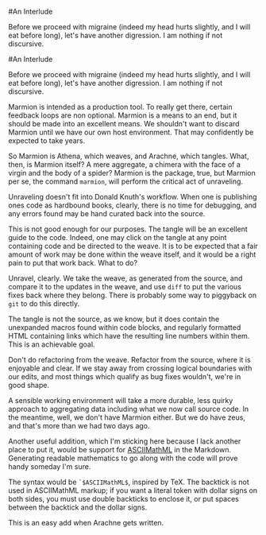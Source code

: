 #An Interlude

Before we proceed with migraine (indeed my head hurts slightly, and I will eat before long), let's have another digression. I am nothing if not discursive.



#An Interlude

Before we proceed with migraine (indeed my head hurts slightly, and I will eat before long), let's have another digression. I am nothing if not discursive.

Marmion is intended as a production tool. To really get there, certain feedback loops are non optional. Marmion is a means to an end, but it should be made into an excellent means. We shouldn't want to discard Marmion until we have our own host environment. That may confidently be expected to take years. 

So Marmion is Athena, which weaves, and Arachne, which tangles. What, then, is Marmion itself? A mere aggregate, a chimera with the face of a virgin and the body of a spider? Marmion is the package, true, but Marmion per se, the command `marmion`, will perform the critical act of unraveling.

Unraveling doesn't fit into Donald Knuth's workflow. When one is publishing ones code as hardbound books, clearly, there is no time for debugging, and any errors found may be hand curated back into the source. 

This is not good enough for our purposes. The tangle will be an excellent guide to the code. Indeed, one may click on the tangle at any point containing code and be directed to the weave. It is to be expected that a fair amount of work may be done within the weave itself, and it would be a right pain to put that work back. What to do? 

Unravel, clearly. We take the weave, as generated from the source, and compare it to the updates in the weave, and use `diff` to put the various fixes back where they belong. There is probably some way to piggyback on `git` to do this directly.

The tangle is not the source, as we know, but it does contain the unexpanded macros found within code blocks, and regularly formatted HTML containing links which have the resulting line numbers within them. This is an achievable goal. 

Don't do refactoring from the weave. Refactor from the source, where it is enjoyable and clear. If we stay away from crossing logical boundaries with our edits, and most things which qualify as bug fixes wouldn't, we're in good shape. 

A sensible working environment will take a more durable, less quirky approach to aggregating data including what we now call source code. In the meantime, well, we don't have Marmion either. But we do have zeus, and that's more than we had two days ago.  

Another useful addition, which I'm sticking here because I lack another place to put it, would be support for [ASCIIMathML](http://www1.chapman.edu/~jipsen/mathml/asciimath.html) in the Markdown. Generating readable mathematics to go along with the code will prove handy someday I'm sure.

The syntax would be `` `$ASCIIMathML$ ``, inspired by TeX. The backtick is not used in ASCIIMathML markup; if you want a literal token with dollar signs on both sides, you must use double backticks to enclose it, or put spaces between the backtick and the dollar signs. 

This is an easy add when Arachne gets written. 
